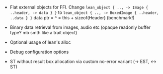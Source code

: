 * Flat external objects for FFI.
  Change
  `lean_object { .., -> Image { ..header, -> data } }`
  to
  `lean_object { .., -> BoxedImage { ..header, ..data } }`
                                  data ptr = ^ = this + sizeof(Header)
  (benchmark!)

* Binary data retrieval from images, audio etc
  (opaque readonly buffer type? mb smth like a trait object)

* Optional usage of lean's alloc

* Debug configuration options

* ST without result box allocation via custom no-error variant (-> EST, <-> ST)

